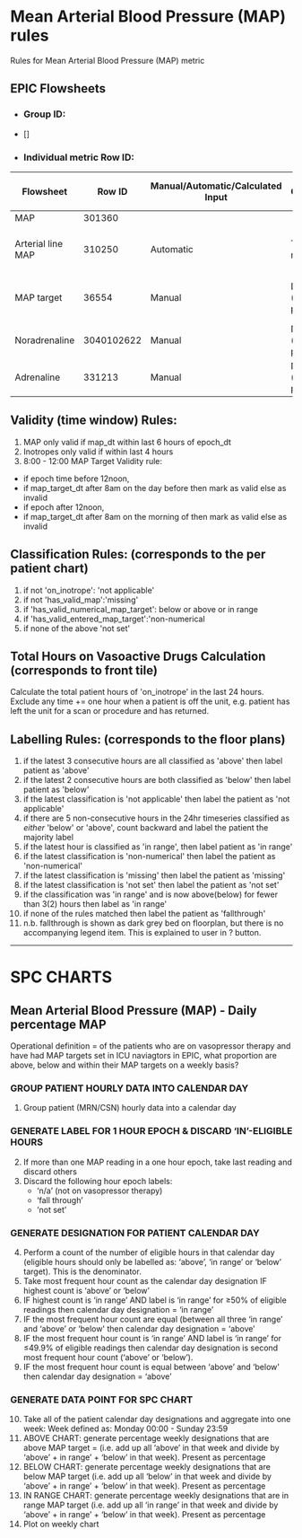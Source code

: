 # Mean Arterial Blood Pressure (MAP) rules
Rules for Mean Arterial Blood Pressure (MAP) metric

## EPIC Flowsheets

* ### Group ID:
-  [] 

* ### Individual metric Row ID:
| Flowsheet | Row ID | Manual/Automatic/Calculated Input | Comments | Expected documentation frequency|
  |-|-|-|-|-|
  |MAP|301360||||
  |Arterial line MAP|310250| Automatic| Taken from monitor|Hourly (varies according to patient condition)|
  |MAP target| 36554| Manual| Drop down (free text possible)| Minimum once per day between 0800 and 1200|
  |Noradrenaline|3040102622| Manual| Numerical (free text possible) | Hourly|
  |Adrenaline|331213|Manual| Numerical (free text possible)| Hourly|
  



## Validity (time window) Rules: 

1. MAP only valid if map_dt within last 6 hours of epoch_dt 
2. Inotropes only valid if within last 4 hours 
3. 8:00 - 12:00 MAP Target Validity rule: 
  -  if epoch time before 12noon, 
  -  if map_target_dt after 8am on the day before then mark as valid else as invalid 
  -  if epoch after 12noon, 
  -  if map_target_dt after 8am on the morning of then mark as valid else as invalid 

        	 
## Classification Rules: (corresponds to the per patient chart) 

1. if not 'on_inotrope': 'not applicable'
2. if not 'has_valid_map':'missing' 
3. if 'has_valid_numerical_map_target': below or above or in range 
4. if 'has_valid_entered_map_target':'non-numerical 
5. if none of the above 'not set' 

## Total Hours on Vasoactive Drugs Calculation (corresponds to front tile)

Calculate the total patient hours of 'on_inotrope' in the last 24 hours. Exclude any time += one hour when a patient is off the unit, e.g. patient has left the unit for a scan or procedure and has returned.
 
## Labelling Rules: (corresponds to the floor plans)     

1. if the latest 3 consecutive hours are all classified as 'above' then label patient as 'above'
2. if the latest 2 consecutive hours are both classified as 'below' then label patient as 'below'       
3. if the latest classification is 'not applicable' then label the patient as 'not applicable' 
4. if there are 5 non-consecutive hours in the 24hr timeseries classified as *either* 'below' or 'above', count backward and label the patient the majority label 
5. if the latest hour is classified as 'in range', then label patient as 'in range' 
6. if the latest classification is 'non-numerical' then label the patient as 'non-numerical' 
7. if the latest classification is 'missing' then label the patient as 'missing' 
8. if the latest classification is 'not set' then label the patient as 'not set' 
9. if the classification was 'in range' and is now above(below) for fewer than 3(2) hours then label as 'in range' 
10. if none of the rules matched then label the patient as 'fallthrough'
11. n.b. fallthrough is shown as dark grey bed on floorplan, but there is no accompanying legend item. This is explained to user in ? button. 
---
# SPC CHARTS
## Mean Arterial Blood Pressure (MAP) - Daily percentage MAP 
Operational definition = of the patients who are on vasopressor therapy and have had MAP targets set in ICU naviagtors in EPIC, what proportion are above, below and within their MAP targets on a weekly basis? 
### GROUP PATIENT HOURLY DATA INTO CALENDAR DAY 
1. Group patient (MRN/CSN) hourly data into a calendar day 

### GENERATE LABEL FOR 1 HOUR EPOCH & DISCARD ‘IN’-ELIGIBLE HOURS 
2. If more than one MAP reading in a one hour epoch, take last reading and discard others 
3. Discard the following hour epoch labels: 
   - ‘n/a’ (not on vasopressor therapy)
   - ‘fall through’
   -  ‘not set’ 

### GENERATE DESIGNATION FOR PATIENT CALENDAR DAY 
4. Perform a count of the number of eligible hours in that calendar day (eligible hours should only be labelled as: ‘above’, ‘in range’ or ‘below’ target). This is the denominator. 
5. Take most frequent hour count as the calendar day designation IF highest count is ‘above’ or ‘below’ 
6. IF highest count is ‘in range’ AND label is ‘in range’ for ≥50% of eligible readings then calendar day designation = ‘in range’ 
7. IF the most frequent hour count are equal (between all three ‘in range’ and ‘above’ or ‘below' then calendar day designation = ‘above’ 
8. IF the most frequent hour count is ‘in range’ AND label is ‘in range’ for ≤49.9% of eligible readings then calendar day designation is second most frequent hour count (‘above’ or ‘below’).  
9. IF the most frequent hour count is equal between ‘above’ and ‘below' then calendar day designation = ‘above’ 

### GENERATE DATA POINT FOR SPC CHART 
10. Take all of the patient calendar day designations and aggregate into one week: Week defined as: Monday 00:00 - Sunday 23:59 
11. ABOVE CHART: generate percentage weekly designations that are above MAP target = (i.e. add up all ‘above’ in that week and divide by ‘above’ + in range’ + ‘below’ in that week). Present as percentage  
12. BELOW CHART: generate percentage weekly designations that are below MAP target (i.e. add up all ‘below’ in that week and divide by ‘above’ + in range’ + ‘below’ in that week). Present as percentage  
13. IN RANGE CHART:  generate percentage weekly designations that are in range MAP target (i.e. add up all ‘in range’ in that week and divide by ‘above’ + in range’ + ‘below’ in that week). Present as percentage
14. Plot on weekly chart

    

 

 
